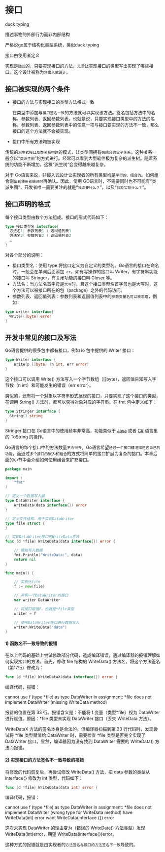 # 接口

duck typing

描述事物的外部行为而非内部结构

严格说go属于结构化类型系统，类似duck typing



接口由使用者定义



实现是`隐式`的，只要实现接口的方法，`无须`让实现接口的类型写出实现了哪些接口。这个设计被称为`非侵入式设计`。

## 接口被实现的两个条件

* 接口的方法与实现接口的类型方法格式一致

  在类型中添加与`接口签名一致`的方法就可以实现该方法。签名包括方法中的名称、参数列表、返回参数列表。也就是说，只要实现接口类型中的方法的名称、参数列表、返回参数列表中的任意一项与接口要实现的方法不一致，那么接口的这个方法就不会被实现。

* 接口中所有方法均被实现

传统的`派生式接口及类关系构建`的模式，让类型间拥有`强耦合的父子关系`。这种关系一般会以“`类派生图`”的方式进行。经常可以看到大型软件极为复杂的派生树。随着系统的功能不断增加，这棵“派生树”会变得越来越复杂。

对于 Go语言来说，非侵入式设计让实现者的所有类型均是`平行的、组合的`。如何组合则`留到使用者编译时`再确认。因此，使用 GO语言时，不需要同时也不可能有“类派生图”，开发者唯一需要关注的就是“`我需要什么？`”，以及“`我能实现什么？`”。

## 接口声明的格式

每个接口类型由数个方法组成。接口的形式代码如下：

```go
type 接口类型名 interface{    
  方法名1( 参数列表1 ) 返回值列表1    
  方法名2( 参数列表2 ) 返回值列表2    
  …
}
```

对各个部分的说明：

- 接口类型名：使用 type 将接口定义为自定义的类型名。Go语言的接口在命名时，一般会在单词后面添加` er`，如有写操作的接口叫 Writer，有字符串功能的接口叫 Stringer，有关闭功能的接口叫 Closer 等。
- 方法名：当方法名首字母是`大写`时，且这个接口类型名首字母也是大写时，这个方法可以被接口所在的包（package）之外的代码访问。
- 参数列表、返回值列表：参数列表和返回值列表中的`参数变量名可以被忽略`，例如：

```go
type writer interface{    
  Write([]byte) error
}
```

## 开发中常见的接口及写法

Go语言提供的很多包中都有接口，例如 io 包中提供的 Writer 接口：

```go
type Writer interface {    
	Write(p []byte) (n int, err error)
}
```

这个接口可以调用 Write() 方法写入一个字节数组（[]byte），返回值告知写入字节数（n int）和可能发生的错误（err error）。

类似的，还有将一个对象以字符串形式展现的接口，只要实现了这个接口的类型，在调用 String() 方法时，都可以获得对象对应的字符串。在 fmt 包中定义如下：

```go
type Stringer interface { 
  String() string
}
```

Stringer 接口在 Go语言中的使用频率非常高，功能类似于 [Java](http://c.biancheng.net/java/) 或者 [C#](http://c.biancheng.net/csharp/) 语言里的 ToString 的操作。

Go语言的每个接口中的方法数量`不会很多`。Go语言希望`通过一个接口精准描述它自己的功能`，而通过`多个接口的嵌入`和`组合`的方式将简单的接口扩展为复杂的接口。本章后面的小节中会介绍如何使用组合来扩充接口。



```go
package main

import (
    "fmt"
)

// 定义一个数据写入器
type DataWriter interface {
    WriteData(data interface{}) error
}

// 定义文件结构，用于实现DataWriter
type file struct {
}

// 实现DataWriter接口的WriteData方法
func (d *file) WriteData(data interface{}) error {

    // 模拟写入数据
    fmt.Println("WriteData:", data)
    return nil
}

func main() {

    // 实例化file
    f := new(file)

    // 声明一个DataWriter的接口
    var writer DataWriter

    // 将接口赋值f，也就是*file类型
    writer = f

    // 使用DataWriter接口进行数据写入
    writer.WriteData("data")
}
```

#### 1) 函数名不一致导致的报错

在以上代码的基础上尝试修改部分代码，造成编译错误，通过编译器的报错理解如何实现接口的方法。首先，修改 file 结构的 WriteData() 方法名，将这个方法签名（第17行）修改为：

```go
func (d *file) WriteDataX(data interface{}) error {
```

编译代码，报错：

cannot use f (type *file) as type DataWriter in assignment:
    *file does not implement DataWriter (missing WriteData method)

报错的位置在第 33 行。报错含义是：不能将 f 变量（类型*file）视为 DataWriter 进行赋值。原因：*file 类型未实现 DataWriter 接口（丢失 WriteData 方法）。

WriteDataX 方法的签名本身是合法的。但编译器扫描到第 33 行代码时，发现尝试将 *file 类型赋值给 DataWriter 时，需要检查 *file 类型是否完全实现了 DataWriter 接口。显然，编译器因为没有找到 DataWriter 需要的 WriteData() 方法而报错。

#### 2) 实现接口的方法签名不一致导致的报错

将修改的代码恢复后，再尝试修改 WriteData() 方法，把 data 参数的类型从 interface{} 修改为 int 类型，代码如下：

```go
func (d *file) WriteData(data int) error {
```

编译代码，报错：

cannot use f (type *file) as type DataWriter in assignment:
    *file does not implement DataWriter (wrong type for WriteData method)
        have WriteData(int) error
        want WriteData(interface {}) error

这次未实现 DataWriter 的理由变为（错误的 WriteData() 方法类型）发现 WriteData(int)error，期望 WriteData(interface{})error。

这种方式的报错就是由实现者的`方法签名与接口的方法签名不一致`导致的。